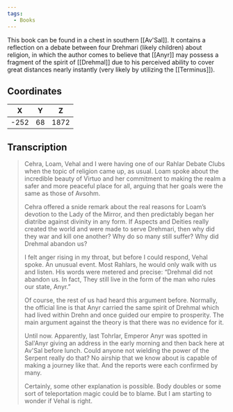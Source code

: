 ```yaml
---
tags:
  - Books
---
```


This book can be found in a chest in southern [[Av'Sal]]. It contains a reflection on a debate between four Drehmari (likely children) about religion, in which the author comes to believe that [[Anyr]] may possess a fragment of the spirit of [[Drehmal]] due to his perceived ability to cover great distances nearly instantly (very likely by utilizing the [[Terminus]]).

## Coordinates
| **X** | **Y** | **Z** |
| :---: | :---: | :---: |
| -252  |  68   | 1872  |

## Transcription
> Cehra, Loam, Vehal and I were having one of our Rahlar Debate Clubs when the topic of religion came up, as usual. Loam spoke about the incredible beauty of Virtuo and her commitment to making the realm a safer and more peaceful place for all, arguing that her goals were the same as those of Avsohm.
>
> Cehra offered a snide remark about the real reasons for Loam’s devotion to the Lady of the Mirror, and then predictably began her diatribe against divinity in any form. If Aspects and Deities really created the world and were made to serve Drehmari, then why did they war and kill one another? Why do so many still suffer? Why did Drehmal abandon us?
>
> I felt anger rising in my throat, but before I could respond, Vehal spoke. An unusual event. Most Rahlars, he would only walk with us and listen. His words were metered and precise: “Drehmal did not abandon us. In fact, They still live in the form of the man who rules our state, Anyr.”
>
> Of course, the rest of us had heard this argument before. Normally, the official line is that Anyr carried the same spirit of Drehmal which had lived within Drehn and once guided our empire to prosperity. The main argument against the theory is that there was no evidence for it.
>
> Until now. Apparently, last Tohrlar, Emperor Anyr was spotted in Sal'Anyr giving an address in the early morning and then back here at Av'Sal before lunch. Could anyone not wielding the power of the Serpent really do that? No airship that we know about is capable of making a journey like that. And the reports were each confirmed by many.
>
> Certainly, some other explanation is possible. Body doubles or some sort of teleportation magic could be to blame. But I am starting to wonder if Vehal is right.

